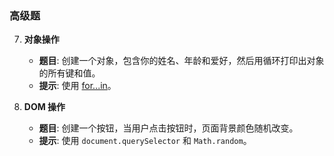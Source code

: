 ### **高级题**

7. **对象操作**

   * **题目**: 创建一个对象，包含你的姓名、年龄和爱好，然后用循环打印出对象的所有键和值。
   * **提示**: 使用 [for...in](app://obsidian.md/for...in)。
8. **DOM 操作**

   * **题目**: 创建一个按钮，当用户点击按钮时，页面背景颜色随机改变。
   * **提示**: 使用 `document.querySelector` 和 `Math.random`。
